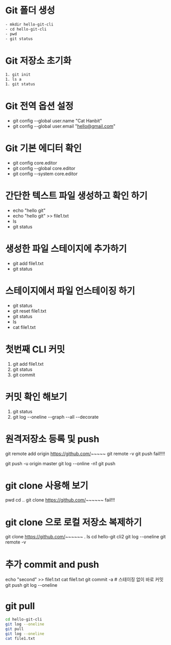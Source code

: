 # Git 폴더 생성

```bash
- mkdir hello-git-cli
- cd hello-git-cli
- pwd
- git status
```

# Git 저장소 초기화

```bash
1. git init
1. ls a
1. git status
```

# Git 전역 옵션 설정

- git config --global user.name "Cat Hanbit"
- git config --global user.email "hello@gmail.com"

# Git 기본 에디터 확인

- git config core.editor
- git config --global core.editor
- git config --system core.editor

# 간단한 텍스트 파일 생성하고 확인 하기

- echo "hello git"
- echo "hello git" >> file1.txt
- ls
- git status

# 생성한 파일 스테이지에 추가하기

- git add file1.txt
- git status

# 스테이지에서 파일 언스테이징 하기

- git status
- git reset file1.txt
- git status
- ls
- cat file1.txt

# 첫번째 CLI 커밋

1. git add file1.txt
1. git status
1. git commit

# 커밋 확인 해보기

1. git status
1. git log --oneline --graph --all --decorate

# 원격저장소 등록 및 push

git remote add origin https://github.com/~~~~~
git remote -v
git push fail!!!!

git push -u origin master
git log --online -n1
git push

# git clone 사용해 보기

pwd
cd ..
git clone https://github.com/~~~~~~ fail!!!

# git clone 으로 로컬 저장소 복제하기

git clone https://github.com/~~~~~~ .
ls
cd hello-git cli2
git log --oneline
git remote -v

# 추가 commit and push

echo "second" >> file1.txt
cat file1.txt
git commit -a # 스테이징 없이 바로 커밋
git push
git log --oneline

# git pull

```bash
cd hello-git-cli
git log --oneline
git pull
git log --oneline
cat file1.txt
```
